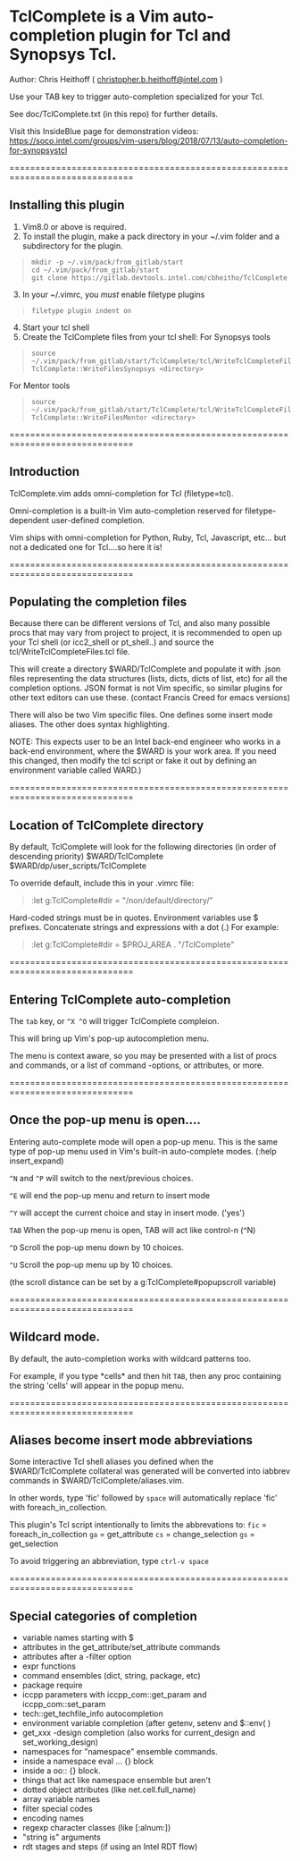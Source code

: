 # TclComplete is a Vim auto-completion plugin for Tcl and Synopsys Tcl.
Author:  Chris Heithoff ( christopher.b.heithoff@intel.com )  

Use your TAB key to trigger auto-completion specialized for your Tcl.

See doc/TclComplete.txt (in this repo) for further details.

Visit this InsideBlue page for demonstration videos:  
https://soco.intel.com/groups/vim-users/blog/2018/07/13/auto-completion-for-synopsystcl



==============================================================================
## Installing this plugin
1.  Vim8.0 or above is required.  
2.  To install the plugin, make a pack directory in your ~/.vim folder and a subdirectory for the plugin.
>     mkdir -p ~/.vim/pack/from_gitlab/start
>     cd ~/.vim/pack/from_gitlab/start
>     git clone https://gitlab.devtools.intel.com/cbheitho/TclComplete
3.  In your ~/.vimrc, you *must* enable filetype plugins
>     filetype plugin indent on
4.  Start your tcl shell 
5.  Create the TclComplete files from your tcl shell:
For Synopsys tools
>     source ~/.vim/pack/from_gitlab/start/TclComplete/tcl/WriteTclCompleteFilesSynopsys.tcl
>     TclComplete::WriteFilesSynopsys <directory>
For Mentor tools
>     source ~/.vim/pack/from_gitlab/start/TclComplete/tcl/WriteTclCompleteFilesMentor.tcl
>     TclComplete::WriteFilesMentor <directory>




==============================================================================
## Introduction
   TclComplete.vim adds omni-completion for Tcl (filetype=tcl).

   Omni-completion is a built-in Vim auto-completion reserved for
   filetype-dependent user-defined completion.
   
   Vim ships with omni-completion for Python, Ruby, Tcl, Javascript, etc...
   but not a dedicated one for Tcl....so here it is!
   
==============================================================================
## Populating the completion files

   Because there can be different versions of Tcl, and also many
   possible procs that may vary from project to project, it is
   recommended to open up your Tcl shell (or icc2_shell or pt_shell..)
   and source the tcl/WriteTclCompleteFiles.tcl file.

   This will create a directory $WARD/TclComplete and populate it with
   .json files representing the data structures (lists, dicts, dicts of list, etc)
   for all the completion options.
   JSON format is not Vim specific, so similar plugins for other text
   editors can use these.  (contact Francis Creed for emacs versions)
   
   There will also be two Vim specific files.  One defines some
   insert mode aliases.  The other does syntax highlighting.

   NOTE:  This expects user to be an Intel back-end engineer who works
     in a back-end environment, where the $WARD is your work area. If 
     you need this changed, then modify the tcl script or fake it out
     by defining an environment variable called WARD.)

==============================================================================
## Location of TclComplete directory

By default, TclComplete will look for the following directories
  (in order of descending priority)
     $WARD/TclComplete
     $WARD/dp/user_scripts/TclComplete

To override default, include this in your .vimrc file:   
>  :let g:TclComplete#dir = "/non/default/directory/"

Hard-coded strings must be in quotes. 
Environment variables use $ prefixes.
Concatenate strings and expressions with a dot (.)
For example:
>  :let g:TclComplete#dir = $PROJ_AREA . "/TclComplete"

==============================================================================
## Entering TclComplete auto-completion

The `tab` key, or `^X ^O`  will trigger TclComplete compleion.                                         
      
This will bring up Vim's pop-up autocompletion menu.  

The menu is context aware, so you may be presented with a list of procs and 
commands, or a list of command -options, or attributes, or more.

==============================================================================
## Once the pop-up menu is open....

  Entering auto-complete mode will open a pop-up menu.  This is the same type
of pop-up menu used in Vim's built-in auto-complete modes. (:help insert_expand)

  `^N` and `^P` will switch to the next/previous choices.

  `^E` will end the pop-up menu and return to insert mode
  
  `^Y` will accept the current choice and stay in insert mode.  ('yes')

  `TAB`  When the pop-up menu is open, TAB will act like control-n (^N)

   `^D`   Scroll the pop-up menu down by 10 choices.

   `^U`   Scroll the pop-up menu up by 10 choices.

   (the scroll distance can be set by a g:TclComplete#popupscroll variable)

==============================================================================
## Wildcard mode.

  By default, the auto-completion works with wildcard patterns too.
  
  For example, if you type \*cells\* and then hit `TAB`, then any proc containing 
  the string 'cells' will appear in the popup menu.

==============================================================================
## Aliases become insert mode abbreviations
Some interactive Tcl shell aliases you defined when the $WARD/TclComplete collateral 
was generated will be converted into iabbrev commands in $WARD/TclComplete/aliases.vim.

In other words, type 'fic' followed by `space` will automatically replace
'fic' with foreach_in_collection. 

This plugin's Tcl script intentionally to limits the abbrevations to:
 `fic`   = foreach_in_collection
 `ga`    = get_attribute
 `cs`    = change_selection
 `gs`    = get_selection

To avoid triggering an abbreviation, type `ctrl-v space` 

==============================================================================
## Special categories of completion
- variable names starting with $ 
- attributes in the get_attribute/set_attribute commands
- attributes after a -filter option
- expr functions
- command ensembles (dict, string, package, etc)
- package require
- iccpp parameters with iccpp_com::get_param and iccpp_com::set_param
- tech::get_techfile_info autocompletion 
- environment variable completion (after getenv, setenv and $::env( )
- get_xxx -design completion (also works for current_design and set_working_design)
- namespaces for "namespace" ensemble commands.
- inside a namespace eval ... {} block
- inside a oo:: {} block.
- things that act like namespace ensemble but aren't 
- dotted object attributes (like net.cell.full_name)
- array variable names
- filter special codes
- encoding names
- regexp character classes (like [:alnum:])
- "string is" arguments
- rdt stages and steps (if using an Intel RDT flow)


